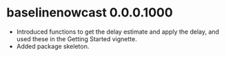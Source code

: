 # baselinenowcast 0.0.0.1000

-   Introduced functions to get the delay estimate and apply the delay, and used these in the Getting Started vignette.
-   Added package skeleton.
